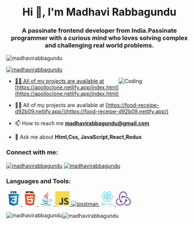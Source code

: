 <h1 align="center">Hi 👋, I'm Madhavi Rabbagundu</h1>
<h3 align="center" style=color:"red">A passinate frontend developer from India.Passinate programmer with a curious mind who loves solving complex and challenging real world problems.</h3>

 <p align="left"> <img src="https://komarev.com/ghpvc/?username=madhavirabbagundu&label=Profile%20views&color=0e75b6&style=flat" alt="madhavirabbagundu"/></p>
<p align="left"> <a href="https://github.com/ryo-ma/github-profile-trophy"><img src="https://github-profile-trophy.vercel.app/?username=madhavirabbagundu" alt="madhavirabbagundu"/></p>
<img align="right" alt="Coding" width="200" src = "https://cdn.dribbble.com/users/2646423/screenshots/5507196/computer.gif"/>

- 👨‍💻 All of my projects are available at [https://apolloclone.netlify.app/index.html](https://apolloclone.netlify.app/index.html)
- 👨‍💻 All of my projects are available at [https://food-receipe-d92b09.netlify.app/](https://food-receipe-d92b09.netlify.app/)

- 📫 How to reach me **madhavirabbagundu@gmail.com**
  
- 💬 Ask me about **Html,Css, JavaScript,React,Redux**
<h3 align="left">Connect with me:</h3>


<p align="left">
<a href="https://www.linkedin.com/in/madhavi-rabbagundu-191225231/" target="blank"><img align="center" src="https://raw.githubusercontent.com/rahuldkjain/github-profile-readme-generator/master/src/images/icons/Social/linked-in-alt.svg" alt="madhavirabbagundu" height="30" width="40" /></a>   
<a href="mailto:madhavirabbagundu@gmail.com" title="madhavirabbagundu@gmail.com" target="blank"><img align="center" src="https://upload.wikimedia.org/wikipedia/commons/thumb/7/7e/Gmail_icon_%282020%29.svg/1280px-Gmail_icon_%282020%29.svg.png" alt="madhavirabbagundu" height="30" width="40" /></a>
<!-- <a href="https://wa.me/916366908401" target="blank"><img align="center" src="https://upload.wikimedia.org/wikipedia/commons/thumb/6/6b/WhatsApp.svg/512px-WhatsApp.svg.png" alt="madhavirabbagundu" height="40" width="50" /></a>
<a href="https://madhavi-portpolio-madhavirabbagundu.vercel.app/" target="blank"><img align="center" src="https://www.nicepng.com/png/full/154-1545276_portfolio-icon-circle.png" alt="madhavirabbagundu" height="30" width="40" /></a>  -->
 
</p>   



 <h3 align="left">Languages and Tools:</h3>
 
<p align="left">  <a href="https://www.w3schools.com/css/" target="_blank" rel="noreferrer"> <img src="https://raw.githubusercontent.com/devicons/devicon/master/icons/css3/css3-original-wordmark.svg" alt="css3" width="40" height="40"/> </a>  <a href="https://www.w3.org/html/" target="_blank" rel="noreferrer"> <img src="https://raw.githubusercontent.com/devicons/devicon/master/icons/html5/html5-original-wordmark.svg" alt="html5" width="40" height="40"/> </a> <a href="https://www.java.com" target="_blank" rel="noreferrer"> <img src="https://raw.githubusercontent.com/devicons/devicon/master/icons/java/java-original.svg" alt="java" width="40" height="40"/> </a> <a href="https://developer.mozilla.org/en-US/docs/Web/JavaScript" target="_blank" rel="noreferrer"> <img src="https://raw.githubusercontent.com/devicons/devicon/master/icons/javascript/javascript-original.svg" alt="javascript" width="40" height="40"/> </a>  <a href="https://postman.com" target="_blank" rel="noreferrer"> <img src="https://www.vectorlogo.zone/logos/getpostman/getpostman-icon.svg" alt="postman" width="40" height="40"/> </a> <a href="https://reactjs.org/" target="_blank" rel="noreferrer"> <img src="https://raw.githubusercontent.com/devicons/devicon/master/icons/react/react-original-wordmark.svg" alt="react" width="40" height="40"/> </a> <a href="https://redux.js.org" target="_blank" rel="noreferrer"> <img src="https://raw.githubusercontent.com/devicons/devicon/master/icons/redux/redux-original.svg" alt="redux" width="40" height="40"/></a> </p>

<!-- <p><img align="left" src="https://github-readme-stats.vercel.app/api/top-langs?username=madhavirabbagundu&show_icons=true&locale=en&layout=compact" alt="madhavirabbagundu" /></p>-->
<p><img align="left" src="https://github-readme-stats.vercel.app/api/top-langs?username=madhavirabbagundu&show_icons=true&title_color=ffffff&icon_color=bb2acf&text_color=daf7dc&bg_color=151515" alt="madhavirabbagundu" /></p>
<!-- <p>&nbsp;<img align="center" src="https://github-readme-stats.vercel.app/api?username=madhavirabbagundu&show_icons=true&locale=en" alt="madhavirabbagundu" /></p> -->
<!-- <p>&nbsp;<img align="center" src = "https://github-readme-stats.vercel.app/api?username=madhavirabbagundu&&show_icons=true&title_color=ffffff&icon_color=bb2acf&text_color=daf7dc&bg_color=151515"/></p> -->

<p><img align="center" src="https://github-readme-streak-stats.herokuapp.com/?user=madhavirabbagundu&show_icons=true&title_color=pink&icon_color=bb2acf&text_color=daf7dc&bg_color=151515" alt="madhavirabbagundu" /></p>
